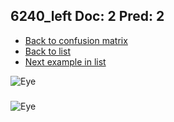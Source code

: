 ## 6240_left Doc: 2 Pred: 2
- [Back to confusion matrix](https://github.com/juliandewit/kaggle_retinopathy/blob/master/matrix.md)
- [Back to list](https://github.com/juliandewit/kaggle_retinopathy/blob/master/lists/22/list.md)
- [Next example in list](https://github.com/juliandewit/kaggle_retinopathy/blob/master/lists/22/62/6245_right.md)

![Eye](https://retinopaty.blob.core.windows.net/size1024/6240_left_2.jpeg)

### 

![Eye]()
